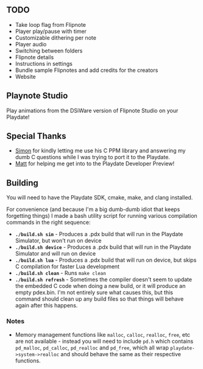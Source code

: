 ## TODO

- Take loop flag from Flipnote
- Player play/pause with timer
- Customizable dithering per note
- Player audio
- Switching between folders
- Flipnote details
- Instructions in settings
- Bundle sample Flipnotes and add credits for the creators
- Website

## Playnote Studio

Play animations from the DSiWare version of Flipnote Studio on your Playdate!

## Special Thanks

- [Simon](https://github.com/simontime) for kindly letting me use his C PPM library and answering my dumb C questions while I was trying to port it to the Playdate.
- [Matt](https://github.com/gingerbeardman) for helping me get into to the Playdate Developer Preview!

## Building

You will need to have the Playdate SDK, cmake, make, and clang installed.

For convenience (and because I'm a big dumb-dumb idiot that keeps forgetting things) I made a bash utility script for running various compilation commands in the right sequence:

 - **`./build.sh sim`** - Produces a .pdx build that will run in the Playdate Simulator, but won't run on device
 - **`./build.sh device`** - Produces a .pdx build that will run in the Playdate Simulator and will run on device
 - **`./build.sh lua`** - Produces a .pdx build that will run on device, but skips C compilation for faster Lua development
 - **`./build.sh clean`** - Runs `make clean`
 - **`./build.sh refresh`** - Sometimes the compiler doesn't seem to update the embedded C code when doing a new build, or it will produce an empty pdex.bin. I'm not entirely sure what causes this, but this command should clean up any build files so that things will behave again after this happens.

### Notes

- Memory management functions like `malloc`, `calloc`, `realloc`, `free`, etc are not available - instead you will need to include `pd.h` which contains `pd_malloc`, `pd_calloc`, `pd_realloc` and `pd_free`, which all wrap `playdate->system->realloc` and should behave the same as their respective functions.